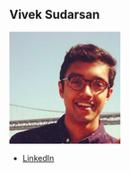 Vivek Sudarsan
--------------

![](photos/vivek-sudarsan.png)

* [LinkedIn](https://www.linkedin.com/in/viveksudars)
